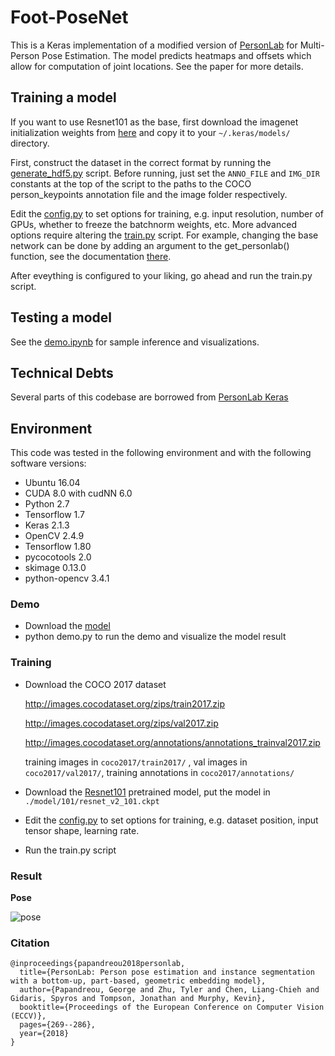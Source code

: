 # Foot-PoseNet

This is a Keras implementation of a modified version of [PersonLab](https://arxiv.org/abs/1803.08225) for Multi-Person Pose Estimation.
The model predicts heatmaps and offsets which allow for computation of joint locations. See the paper for more details.


## Training a model
If you want to use Resnet101 as the base, first download the imagenet initialization weights from [here](https://drive.google.com/open?id=1ulygah5BTWjhSGGpN20-eYV5NAozdE8Z) and copy it to your `~/.keras/models/` directory.

First, construct the dataset in the correct format by running the [generate_hdf5.py](generate_hdf5.py) script. Before running, just set the `ANNO_FILE` and `IMG_DIR` constants at the top of the script to the paths to the COCO person_keypoints annotation file and the image folder respectively.

Edit the [config.py](config.py) to set options for training, e.g. input resolution, number of GPUs, whether to freeze the batchnorm weights, etc. More advanced options require altering the [train.py](train.py) script. For example, changing the base network can be done by adding an argument to the get_personlab() function, see the documentation [there](model.py#L162).

After eveything is configured to your liking, go ahead and run the train.py script.

## Testing a model

See the [demo.ipynb](demo.ipynb) for sample inference and visualizations.

## Technical Debts
Several parts of this codebase are borrowed from [PersonLab Keras](https://github.com/octiapp/KerasPersonLab)

## Environment
This code was tested in the following environment and with the following software versions:

* Ubuntu 16.04
* CUDA 8.0 with cudNN 6.0
* Python 2.7
* Tensorflow 1.7
* Keras 2.1.3
* OpenCV 2.4.9
* Tensorflow 1.80
* pycocotools  2.0
* skimage  0.13.0
* python-opencv 3.4.1


### Demo

* Download the [model](https://www.dropbox.com/sh/nvl39oxwwrzzysx/AADzVaWp4fxBjnnMdaLm8NUya?dl=0)
* python demo.py to run the demo and visualize the model result


### Training

* Download the COCO 2017 dataset

  http://images.cocodataset.org/zips/train2017.zip

  http://images.cocodataset.org/zips/val2017.zip

  http://images.cocodataset.org/annotations/annotations_trainval2017.zip

  training images in `coco2017/train2017/` , val images in `coco2017/val2017/`, training annotations in `coco2017/annotations/`

* Download the [Resnet101](http://download.tensorflow.org/models/resnet_v2_101_2017_04_14.tar.gz) pretrained model, put the model in `./model/101/resnet_v2_101.ckpt`

* Edit the [config.py](https://github.com/scnuhealthy/Tensorflow_PersonLab/blob/master/config.py) to set options for training, e.g. dataset position, input tensor shape, learning rate. 
* Run the train.py script


### Result

**Pose**

![pose](https://github.com/scnuhealthy/Tensorflow_PersonLab/blob/master/demo_result/pose.jpg)


### Citation

```
@inproceedings{papandreou2018personlab,
  title={PersonLab: Person pose estimation and instance segmentation with a bottom-up, part-based, geometric embedding model},
  author={Papandreou, George and Zhu, Tyler and Chen, Liang-Chieh and Gidaris, Spyros and Tompson, Jonathan and Murphy, Kevin},
  booktitle={Proceedings of the European Conference on Computer Vision (ECCV)},
  pages={269--286},
  year={2018}
}
```
